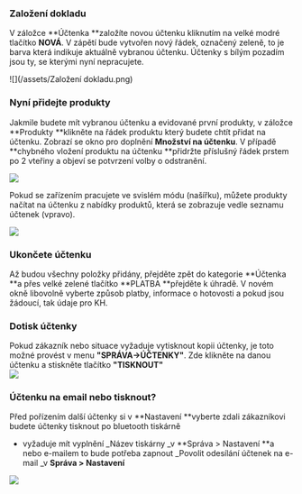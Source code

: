 ### Založení dokladu

V záložce **Účtenka **založíte novou účtenku kliknutím na velké modré tlačítko **NOVÁ**. V zápětí bude vytvořen nový řádek, označený zeleně, to je barva která indikuje aktuálně vybranou účtenku. Účtenky s bílým pozadím jsou ty, se kterými nyní nepracujete.

![](/assets/Založení dokladu.png)

### Nyní přidejte produkty

Jakmile budete mít vybranou účtenku a evidované první produkty, v záložce **Produkty **klikněte na řádek produktu který budete chtít přidat na účtenku. Zobrazí se okno pro doplnění **Množství na účtenku**. V případě **chybného vložení produktu na účtenku **přidržte příslušný řádek prstem po 2 vteřiny a objeví se potvrzení volby o odstranění.

![](blob:file:///848bc4ef-18c0-4ee0-a0c6-71c70b1492d5)

Pokud se zařízením pracujete ve svislém módu \(našířku\), můžete produkty načítat na účtenku z nabídky produktů, která se zobrazuje vedle seznamu účtenek \(vpravo\).

![](blob:file:///969a4b8d-7808-4785-bafe-179171ade2bd)

### Ukončete účtenku

Až budou všechny položky přidány, přejděte zpět do kategorie **Účtenka **a přes velké zelené tlačítko **PLATBA **přejděte k úhradě. V novém okně libovolně vyberte způsob platby, informace o hotovosti a pokud jsou žádoucí, tak údaje pro KH.

### Dotisk účtenky

Pokud zákazník nebo situace vyžaduje vytisknout kopii účtenky, je toto možné provést v menu **"SPRÁVA-&gt;ÚČTENKY"**. Zde klikněte na danou účtenku a stiskněte tlačítko **"TISKNOUT"**  
![](blob:file:///3711c475-ab30-44af-926e-5725d7028de3)

### Účtenku na email nebo tisknout?

Před pořízením další účtenky si v **Nastavení **vyberte zdali zákazníkovi budete účtenky tisknout po bluetooth tiskárně

* vyžaduje mít vyplnění _Název tiskárny _v **Správa &gt; Nastavení **a nebo e-mailem to bude potřeba zapnout _Povolit odesílání účtenek na e-mail _v **Správa &gt; Nastavení**

![](blob:file:///1e79ad51-b7da-41c2-ae05-cda40c66c7ac)



